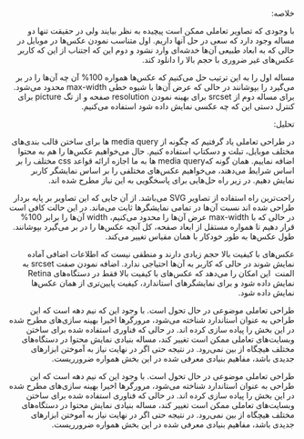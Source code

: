 
<p dir="rtl">خلاصه: </p>
<p dir="rtl">
با وجودی که تصاویر تعاملی ممکن است پیچیده به نظر بیایند ولی در حقیقت تنها دو مساله وجود دارد که سعی در حل آنها داریم. اول متناسب نمودن عکس‌ها در موبایل در حالی که به ابعاد طبیعی آن‌ها خدشه‌ای وارد نشود و دوم این که اجتناب از این که کاربر عکس‌های غیر ضروری با حجم بالا را دانلود کند.
</p>
<p dir="rtl">
مساله اول را به این ترتیب حل می‌کنیم که عکس‌ها همواره 100% آن چه آن‌ها را در بر می‌گیرد را بپوشانند در حالی که عرض آن‌ها با شیوه خطی max-width محدود می‌شود. برای مساله دوم از srcset برای بهینه نمودن resolution صفحه و از تگ picture  برای کنترل دستی این که چه عکسی نمایش داده شود استفاده می‌کنیم.
</p>

<p dir="rtl">
تحلیل:
</p>
<p dir="rtl">در طراحی تعاملی یاد گرفتیم که چگونه از media query ها برای ساختن قالب بندی‌های مختلف موبایل، تبلت و دسکتاپ استفاده کنیم. حال می‌خواهیم عکس‌ها را هم به محتوا اضافه نماییم. همان گونه کهmedia query ها به ما اجازه ارائه قواعد css مختلف را بر اساس شرایط می‌دهند، می‌خواهیم عکس‌های مختلفی را بر اساس نمایشگر کاربر نمایش دهیم. در زیر راه حل‌هایی برای پاسخگویی به این نیاز مطرح شده اند.
<p dir="rtl">
راحت‌ترین راه استفاده از تصاویر SVG می‌باشد. از آن جایی که این تصاویر بر پایه بردار طراحی شده اند نسبت آن‌ها در تمامی نمایشگرها ثابت می‌ماند. در این حالت کافی است در حالی که با max-width عرض آن‌ها را محدود می‌کنیم، width آن‌ها را برابر 100% قرار دهیم تا همواره مستقل از ابعاد صفحه، کل آنچه عکس‌ها را در بر می‌گیرد بپوشانند. طول عکس‌ها به طور خودکار با همان مقیاس تغییر می‌کند.
</p>
<p dir="rtl">
عکس‌های با کیفیت بالا حجم زیادی دارند و منطقی نیست که اطلاعات اضافی آماده نمایش شوند در حالی که کاربر به آن‌ها احتیاجی ندارد. اضافه نمودن صفت srcset به المنت <img> این امکان را می‌دهد که عکس‌های با کیفیت بالا فقط در دستگاه‌های Retina نمایش داده شود و برای نمایشگرهای استاندارد، کیفیت پایین‌تری از همان عکس‌ها نمایش داده شود.
</p>
<p dir="rtl">
طراحی تعاملی موضوعی در حال تحول است. با وجود این که نیم دهه است که این طراحی به عنوان استاندارد شناخته می‌شود، مرورگرها اخیرا بهینه سازی‌های مطرح شده در این بخش را پیاده سازی کرده اند. در حالی که فناوری استفاده شده برای ساختن وبسایت‌های تعاملی ممکن است تغییر کند، مساله بنیادی نمایش محتوا در دستگاه‌های مختلف هیچگاه از بین نمی‌رود. در نتیجه حتی اگر در نهایت نیاز به آموختن ابزارهای جدیدی باشد، مفاهیم بنیادی معرفی شده در این بخش همواره ضرورریست.
</p>
<p dir="rtl">
طراحی تعاملی موضوعی در حال تحول است. با وجود این که نیم دهه است که این طراحی به عنوان استاندارد شناخته می‌شود، مرورگرها اخیرا بهینه سازی‌های مطرح شده در این بخش را پیاده سازی کرده اند. در حالی که فناوری استفاده شده برای ساختن وبسایت‌های تعاملی ممکن است تغییر کند، مساله بنیادی نمایش محتوا در دستگاه‌های مختلف هیچگاه از بین نمی‌رود. در نتیجه حتی اگر در نهایت نیاز به آموختن ابزارهای جدیدی باشد، مفاهیم بنیادی معرفی شده در این بخش همواره ضرورریست.
</p>

